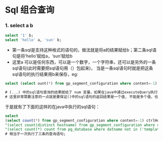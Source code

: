 # Sql 组合查询

### 1. select a b 

```sql
select '1' b;
select 'hello' a, 'sun' b;
```

* 第一条sql是支持这种格式的语句的，做法就是将a的结果赋给b；第二条sql语句是将‘hello'赋给a，‘sun’赋给b
* 这里a 可以是任何东西，可以是一个数字，一个字符串，还可以是另外的一条sql语句(此时需要把sql语句用（）包起来)， 当是一条sql语句时就是把这条sql语句的执行结果用b来保存，eg:

```sql
select (select ount(*) from gp_segment_configuration where content=-1) num;

# (...) 中的sql语句查询的结果赋给了 num 变量，如果在java中通过executeQuery执行该查询语句的话就可以从返回的ResultSet中共 rs.getString("num")来获得查询的结果;
# 这里非常需要注意的一点就是要保证()中的sql语句的返回结果是一个值, 不能是多个值，也不能是一条记录；
```

于是就有了下面的这样的在java中执行的sql语句：

```sql
select 
(select count(*) from gp_segment_configuration where content=-1) ctrlHosts," +
"(select count(distinct hostname) from gp_segment_configuration where content != -1) calculateHosts," +
"(select count(*) count from pg_database where datname not in ('template0', 'template1', 'postgres')) dbCount;
# 相当于一次执行了三条的查询语句;
```


